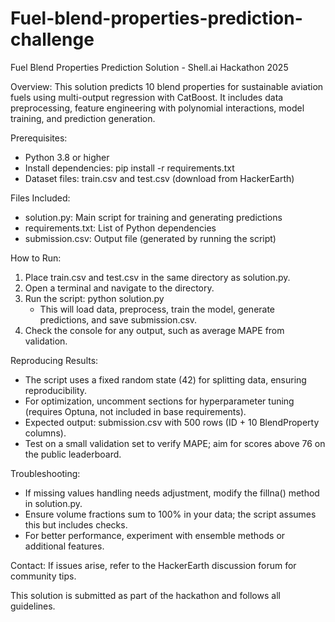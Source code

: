 # Fuel-blend-properties-prediction-challenge
Fuel Blend Properties Prediction Solution - Shell.ai Hackathon 2025

Overview:
This solution predicts 10 blend properties for sustainable aviation fuels using multi-output regression with CatBoost. It includes data preprocessing, feature engineering with polynomial interactions, model training, and prediction generation.

Prerequisites:
- Python 3.8 or higher
- Install dependencies: pip install -r requirements.txt
- Dataset files: train.csv and test.csv (download from HackerEarth)

Files Included:
- solution.py: Main script for training and generating predictions
- requirements.txt: List of Python dependencies
- submission.csv: Output file (generated by running the script)

How to Run:
1. Place train.csv and test.csv in the same directory as solution.py.
2. Open a terminal and navigate to the directory.
3. Run the script: python solution.py
   - This will load data, preprocess, train the model, generate predictions, and save submission.csv.
4. Check the console for any output, such as average MAPE from validation.

Reproducing Results:
- The script uses a fixed random state (42) for splitting data, ensuring reproducibility.
- For optimization, uncomment sections for hyperparameter tuning (requires Optuna, not included in base requirements).
- Expected output: submission.csv with 500 rows (ID + 10 BlendProperty columns).
- Test on a small validation set to verify MAPE; aim for scores above 76 on the public leaderboard.

Troubleshooting:
- If missing values handling needs adjustment, modify the fillna() method in solution.py.
- Ensure volume fractions sum to 100% in your data; the script assumes this but includes checks.
- For better performance, experiment with ensemble methods or additional features.

Contact: If issues arise, refer to the HackerEarth discussion forum for community tips.

This solution is submitted as part of the hackathon and follows all guidelines.
